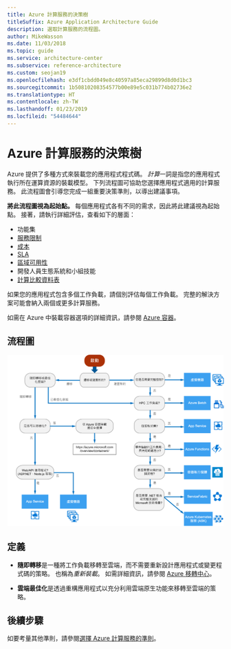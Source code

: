 ```yaml
---
title: Azure 計算服務的決策樹
titleSuffix: Azure Application Architecture Guide
description: 選取計算服務的流程圖。
author: MikeWasson
ms.date: 11/03/2018
ms.topic: guide
ms.service: architecture-center
ms.subservice: reference-architecture
ms.custom: seojan19
ms.openlocfilehash: e3df1cbdd049e8c40597a85eca29899d8d0d1bc3
ms.sourcegitcommit: 1b50810208354577b00e89e5c031b774b02736e2
ms.translationtype: HT
ms.contentlocale: zh-TW
ms.lasthandoff: 01/23/2019
ms.locfileid: "54484644"
---
```

# <a name="decision-tree-for-azure-compute-services"></a>Azure 計算服務的決策樹

Azure 提供了多種方式來裝載您的應用程式程式碼。 *計算*一詞是指您的應用程式執行所在運算資源的裝載模型。 下列流程圖可協助您選擇應用程式適用的計算服務。 此流程圖會引導您完成一組重要決策準則，以導出建議事項。

**將此流程圖視為起始點。** 每個應用程式各有不同的需求，因此將此建議視為起始點。 接著，請執行詳細評估，查看如下的層面：

- 功能集
- [服務限制](/azure/azure-subscription-service-limits)
- [成本](https://azure.microsoft.com/pricing/)
- [SLA](https://azure.microsoft.com/support/legal/sla/)
- [區域可用性](https://azure.microsoft.com/global-infrastructure/services/)
- 開發人員生態系統和小組技能
- [計算比較資料表](./compute-comparison.md)

如果您的應用程式包含多個工作負載，請個別評估每個工作負載。 完整的解決方案可能會納入兩個或更多計算服務。

如需在 Azure 中裝載容器選項的詳細資訊，請參閱 [Azure 容器](https://azure.microsoft.com/overview/containers/)。

## <a name="flowchart"></a>流程圖

![Azure 計算服務的決策樹](../images/compute-decision-tree.svg)

## <a name="definitions"></a>定義

- **隨即轉移**是一種將工作負載移轉至雲端，而不需要重新設計應用程式或變更程式碼的策略。 也稱為*重新裝載*。 如需詳細資訊，請參閱 [Azure 移轉中心](https://azure.microsoft.com/migration/)。

- **雲端最佳化**是透過重構應用程式以充分利用雲端原生功能來移轉至雲端的策略。

## <a name="next-steps"></a>後續步驟

如要考量其他準則，請參閱[選擇 Azure 計算服務的準則](./compute-comparison.md)。
